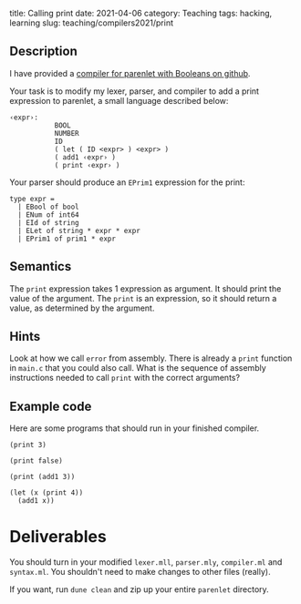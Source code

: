 title: Calling print
date: 2021-04-06
category: Teaching
tags: hacking, learning
slug: teaching/compilers2021/print

## Description

I have provided a [compiler for parenlet with Booleans on
github](https://github.com/humberto-ortiz/compilers-s2021/tree/main/bools).

Your task is to modify my lexer, parser, and compiler to add a print expression to parenlet, a small language
described below:
```
‹expr›: 
           BOOL
           NUMBER
           ID
           ( let ( ID <expr> ) <expr> )
           ( add1 ‹expr› )
           ( print ‹expr› )
```

Your parser should produce an `EPrim1` expression for the print:

```{ocaml}
type expr =
  | EBool of bool
  | ENum of int64
  | EId of string
  | ELet of string * expr * expr
  | EPrim1 of prim1 * expr
```
## Semantics

The `print` expression takes 1 expression as argument. It should print the value
of the argument. The `print` is an expression, so it should return a value, as
determined by the argument.

## Hints

Look at how we call `error` from assembly. There is already a `print` function in `main.c` that you could also call. What is the sequence of assembly instructions needed to call `print` with the correct arguments?

## Example code

Here are some programs that should run in your finished compiler.

```
(print 3)
```

```
(print false)
```

```
(print (add1 3))
```

```
(let (x (print 4))
  (add1 x)) 
```

# Deliverables

You should turn in your modified `lexer.mll`, `parser.mly`, `compiler.ml` and
`syntax.ml`. You shouldn't need to make changes to other files (really).

If you want, run `dune clean` and zip up your entire `parenlet` directory.
